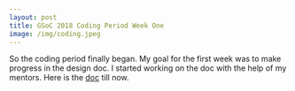 ```yaml
---
layout: post
title: GSoC 2018 Coding Period Week One
image: /img/coding.jpeg
---
```

So the coding period finally began. My goal for the first week was to make progress in the design doc.
I started working on the doc with the help of my mentors. Here is the [doc](https://docs.google.com/document/d/1JTuSBudKD-DhEb6aWNCCVg7xP49f8FjPTSZlU-DOZRk/edit?usp=sharing) till now.
